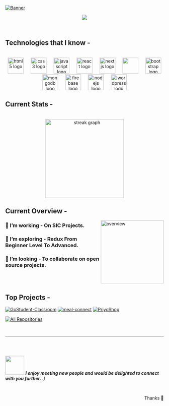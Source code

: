 [![Banner](https://i.ibb.co/HT2TzPF/banner.png)](https://rayhaanrakib.vercel.app/)
<p align="center">
  <img src="https://readme-typing-svg.herokuapp.com?font=Time+New+Roman&color=cyan&size=25&center=true&vCenter=true&width=600&height=100&lines=Peace+be+upon+you+&hearts;">
</p>

<br>

## Technologies that I know -

<br clear="both">
<div align="center">
  <img src="https://cdn.jsdelivr.net/gh/devicons/devicon/icons/html5/html5-original.svg" height="50" alt="html5 logo"  />
  <img width="15" />
  <img src="https://cdn.jsdelivr.net/gh/devicons/devicon/icons/css3/css3-original.svg" height="50" alt="css3 logo"  />
  <img width="15" />
  <img src="https://cdn.jsdelivr.net/gh/devicons/devicon/icons/javascript/javascript-original.svg" height="50" alt="javascript logo"  />
  <img width="15" />
  <img src="https://cdn.jsdelivr.net/gh/devicons/devicon/icons/react/react-original.svg" height="50" alt="react logo"  />
  <img width="15" />
  <img src="https://cdn.jsdelivr.net/gh/devicons/devicon@latest/icons/nextjs/nextjs-original.svg" height="50" alt="nextjs logo"  />  
  <img width="15" />
  <img src="https://cdn.jsdelivr.net/gh/devicons/devicon@latest/icons/tailwindcss/tailwindcss-original.svg" height="50" />
  <img width="15" />
  <img src="https://cdn.jsdelivr.net/gh/devicons/devicon/icons/bootstrap/bootstrap-original.svg" height="50" alt="bootstrap logo"  />
  <img width="15" />
  <img src="https://cdn.jsdelivr.net/gh/devicons/devicon/icons/mongodb/mongodb-original.svg" height="50" alt="mongodb logo"  />
  <img width="15" />
  <img src="https://cdn.jsdelivr.net/gh/devicons/devicon/icons/firebase/firebase-plain.svg" height="50" alt="firebase logo"  />
  <img width="15" />
  <img src="https://cdn.jsdelivr.net/gh/devicons/devicon/icons/nodejs/nodejs-original.svg" height="50" alt="nodejs logo"  />
  <img width="15" />
  <img src="https://skillicons.dev/icons?i=wordpress" height="50" alt="wordpress logo"  />
  <img width="15" />
</div>

## Current Stats -

<br />
<div align="center">
  <img src="https://github-readme-streak-stats.herokuapp.com?user=rayhaanrakib&theme=dark&background=45%2C000E3392%2C1875FF00&ring=1875FF&fire=1875FF&currStreakLabel=FFFFFF&border=1875FF" height="250" alt="streak graph"  />
</div>

## Current Overview -

<div align="left">
<a href="https://app.daily.dev/mir"><img align="right" src="https://static.wixstatic.com/media/2be1ce_864567900845418ebfd61e297637464d~mv2.gif" width="200" alt="overview"/></a>
</div>

### 🔭 I’m working - On SIC Projects.

### 🌱 I’m exploring - Redux From Beginner Level To Advanced.

### 👯 I’m looking - To collaborate on open source projects.

<br><br>

## Top Projects -

[![GoStudent-Classroom](https://i.ibb.co/wpV86cq/Projects-1.png)](https://gostudent.vercel.app)
[![meal-connect](https://i.ibb.co/qjmbMsN/Projects-2.png)](https://meal-connect.vercel.app)
[![PriyoShop](https://i.ibb.co/qYZ6jSJ/Projects-3.png)](https://priyotech.vercel.app)

<p align="left">
  <a href="https://github.com/rayhanrakib28?tab=repositories" target="_blank"><img alt="All Repositories" title="All Repositories" src="https://img.shields.io/badge/-All%20Repos-2962FF?style=for-the-badge&logo=koding&logoColor=white"/></a>
</p>

<br/>
<hr/>
<br> 
<br>

<img src="https://media.giphy.com/media/LnQjpWaON8nhr21vNW/giphy.gif" width="60"> <em><b>I enjoy meeting new people and would be delighted to connect with you further.</b> :)</em>


<br>
<p align="right" > Thanks 🧡</p>
